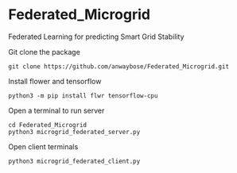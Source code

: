 # Federated_Microgrid
Federated Learning for predicting Smart Grid Stability


Git clone the package
```
git clone https://github.com/anwaybose/Federated_Microgrid.git
```

Install flower and tensorflow
```
python3 -m pip install flwr tensorflow-cpu
```

Open a terminal to run server
```
cd Federated_Microgrid
python3 microgrid_federated_server.py
```

Open client terminals
```
python3 microgrid_federated_client.py   
```
